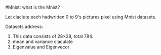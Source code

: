 
#Mnist: what is the Mnist?

  Let claclute each hadwritten 0 to 9's pictures pixel using Mnist datasets.
  
  Datasets address: 
  
  1. This data consists of 28×28, total 784.
  2. mean and variance claculate 
  3. Eigenvalue and Eigenvecor 
  
 
